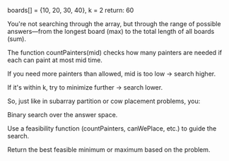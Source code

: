 boards[] = {10, 20, 30, 40}, k = 2
return: 60

You're not searching through the array, but through the range of possible answers—from the longest board (max) to the total length of all boards (sum).

The function countPainters(mid) checks how many painters are needed if each can paint at most mid time.

If you need more painters than allowed, mid is too low → search higher.

If it's within k, try to minimize further → search lower.

So, just like in subarray partition or cow placement problems, you:

Binary search over the answer space.

Use a feasibility function (countPainters, canWePlace, etc.) to guide the search.

Return the best feasible minimum or maximum based on the problem.